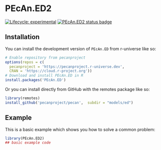 # PEcAn.ED2

<!-- badges: start -->

[![Lifecycle: experimental](https://img.shields.io/badge/lifecycle-experimental-orange.svg)](https://lifecycle.r-lib.org/articles/stages.html#experimental) 
[![PEcAn.ED2 status badge](https://pecanproject.r-universe.dev/badges/PEcAn.ED2)](https://pecanproject.r-universe.dev/PEcAn.ED2)

<!-- badges: end -->

## Installation

You can install the development version of `PEcAn.ED` from r-universe like so:

``` r
# Enable repository from pecanproject
options(repos = c(
  pecanproject = 'https://pecanproject.r-universe.dev',
  CRAN = 'https://cloud.r-project.org'))
# Download and install PEcAn.ED in R
install.packages('PEcAn.ED')
```

Or you can install directly from GitHub with the remotes package like so:

``` r
library(remotes)
install_github('pecanproject/pecan',  subdir = "models/ed")
```

## Example

This is a basic example which shows you how to solve a common problem:

``` r
library(PEcAn.ED2)
## basic example code
```
